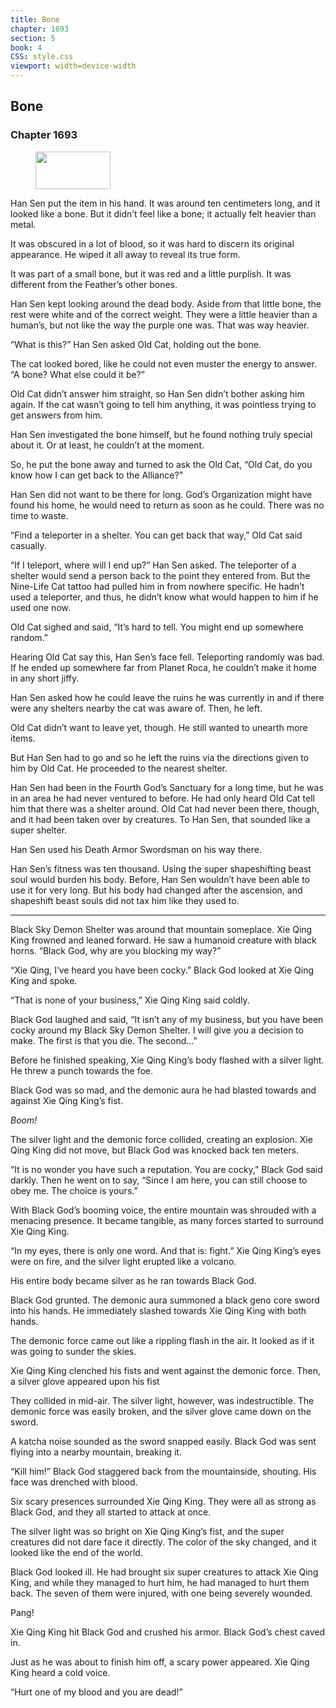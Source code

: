 ```yaml
---
title: Bone
chapter: 1693
section: 5
book: 4
CSS: style.css
viewport: width=device-width
---
```


## Bone

### Chapter 1693

<figure>
	<img src="../Images/gem.gif" alt="" id="gem" width="120" height="60" />
</figure>

Han Sen put the item in his hand. It was around ten centimeters long, and it looked like a bone. But it didn’t feel like a bone; it actually felt heavier than metal.

It was obscured in a lot of blood, so it was hard to discern its original appearance. He wiped it all away to reveal its true form.

It was part of a small bone, but it was red and a little purplish. It was different from the Feather’s other bones.

Han Sen kept looking around the dead body. Aside from that little bone, the rest were white and of the correct weight. They were a little heavier than a human’s, but not like the way the purple one was. That was way heavier.

“What is this?” Han Sen asked Old Cat, holding out the bone.

The cat looked bored, like he could not even muster the energy to answer. “A bone? What else could it be?”

Old Cat didn’t answer him straight, so Han Sen didn’t bother asking him again. If the cat wasn’t going to tell him anything, it was pointless trying to get answers from him.

Han Sen investigated the bone himself, but he found nothing truly special about it. Or at least, he couldn’t at the moment.

So, he put the bone away and turned to ask the Old Cat, “Old Cat, do you know how I can get back to the Alliance?”

Han Sen did not want to be there for long. God’s Organization might have found his home, he would need to return as soon as he could. There was no time to waste.

“Find a teleporter in a shelter. You can get back that way,” Old Cat said casually.

“If I teleport, where will I end up?” Han Sen asked. The teleporter of a shelter would send a person back to the point they entered from. But the Nine-Life Cat tattoo had pulled him in from nowhere specific. He hadn’t used a teleporter, and thus, he didn’t know what would happen to him if he used one now.

Old Cat sighed and said, “It’s hard to tell. You might end up somewhere random.”

Hearing Old Cat say this, Han Sen’s face fell. Teleporting randomly was bad. If he ended up somewhere far from Planet Roca, he couldn’t make it home in any short jiffy.

Han Sen asked how he could leave the ruins he was currently in and if there were any shelters nearby the cat was aware of. Then, he left.

Old Cat didn’t want to leave yet, though. He still wanted to unearth more items.

But Han Sen had to go and so he left the ruins via the directions given to him by Old Cat. He proceeded to the nearest shelter.

Han Sen had been in the Fourth God’s Sanctuary for a long time, but he was in an area he had never ventured to before. He had only heard Old Cat tell him that there was a shelter around. Old Cat had never been there, though, and it had been taken over by creatures. To Han Sen, that sounded like a super shelter.

Han Sen used his Death Armor Swordsman on his way there.

Han Sen’s fitness was ten thousand. Using the super shapeshifting beast soul would burden his body. Before, Han Sen wouldn’t have been able to use it for very long. But his body had changed after the ascension, and shapeshift beast souls did not tax him like they used to.

***

Black Sky Demon Shelter was around that mountain someplace. Xie Qing King frowned and leaned forward. He saw a humanoid creature with black horns. “Black God, why are you blocking my way?”

“Xie Qing, I’ve heard you have been cocky.” Black God looked at Xie Qing King and spoke.

“That is none of your business,” Xie Qing King said coldly.

Black God laughed and said, “It isn’t any of my business, but you have been cocky around my Black Sky Demon Shelter. I will give you a decision to make. The first is that you die. The second…”

Before he finished speaking, Xie Qing King’s body flashed with a silver light. He threw a punch towards the foe.

Black God was so mad, and the demonic aura he had blasted towards and against Xie Qing King’s fist.

*Boom!*

The silver light and the demonic force collided, creating an explosion. Xie Qing King did not move, but Black God was knocked back ten meters.

“It is no wonder you have such a reputation. You are cocky,” Black God said darkly. Then he went on to say, “Since I am here, you can still choose to obey me. The choice is yours.”

With Black God’s booming voice, the entire mountain was shrouded with a menacing presence. It became tangible, as many forces started to surround Xie Qing King.

“In my eyes, there is only one word. And that is: fight.” Xie Qing King’s eyes were on fire, and the silver light erupted like a volcano.

His entire body became silver as he ran towards Black God.

Black God grunted. The demonic aura summoned a black geno core sword into his hands. He immediately slashed towards Xie Qing King with both hands.

The demonic force came out like a rippling flash in the air. It looked as if it was going to sunder the skies.

Xie Qing King clenched his fists and went against the demonic force. Then, a silver glove appeared upon his fist

They collided in mid-air. The silver light, however, was indestructible. The demonic force was easily broken, and the silver glove came down on the sword.

A katcha noise sounded as the sword snapped easily. Black God was sent flying into a nearby mountain, breaking it.

“Kill him!” Black God staggered back from the mountainside, shouting. His face was drenched with blood.

Six scary presences surrounded Xie Qing King. They were all as strong as Black God, and they all started to attack at once.

The silver light was so bright on Xie Qing King’s fist, and the super creatures did not dare face it directly. The color of the sky changed, and it looked like the end of the world.

Black God looked ill. He had brought six super creatures to attack Xie Qing King, and while they managed to hurt him, he had managed to hurt them back. The seven of them were injured, with one being severely wounded.

Pang!

Xie Qing King hit Black God and crushed his armor. Black God’s chest caved in.

Just as he was about to finish him off, a scary power appeared. Xie Qing King heard a cold voice.

“Hurt one of my blood and you are dead!”